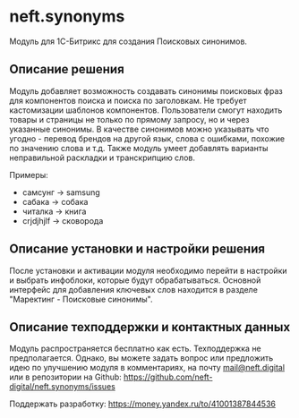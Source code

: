 # neft.synonyms
Модуль для 1С-Битрикс для создания Поисковых синонимов.

## Описание решения
Модуль добавляет возможность создавать синонимы поисковых фраз для компонентов поиска и поиска по заголовкам. Не требует кастомизации шаблонов компонентов.
Пользователи смогут находить товары и страницы не только по прямому запросу, но и через указанные синонимы.
В качестве синонимов можно указывать что угодно - перевод брендов на другой язык, слова с ошибками, похожие по значению слова и т.д.
Также модуль умеет добавлять варианты неправильной раскладки и транскрипцию слов.

Примеры:
- самсунг -> samsung
- сабака -> собака
- читалка -> книга
- crjdjhjlf -> сковорода

## Описание установки и настройки решения
После установки и активации модуля необходимо перейти в настройки и выбрать инфоблоки, которые будут обрабатываться.
Основной интерфейс для добавления ключевых слов находится в разделе "Маректинг - Поисковые синонимы".

## Описание техподдержки и контактных данных
Модуль распространяется бесплатно как есть. Техподдержка не предполагается.
Однако, вы можете задать вопрос или предложить идею по улучшению модуля в комментариях, на почту mail@neft.digital или в репозитории на Github: https://github.com/neft-digital/neft.synonyms/issues

Поддержать разработку:
https://money.yandex.ru/to/41001387844536
